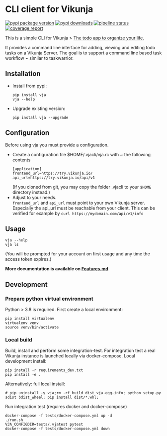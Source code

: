 # CLI client for Vikunja

[![pypi package version](https://badge.fury.io/py/vja.svg)](https://pypi.org/project/vja/)
[![pypi downloads](https://img.shields.io/pypi/dw/vja)](https://pypi.org/project/vja/)
[![pipeline status](https://gitlab.com/ce72/vja/badges/main/pipeline.svg)](https://gitlab.com/ce72/vja/-/pipelines)
[![coverage report](https://gitlab.com/ce72/vja/badges/main/coverage.svg)](https://gitlab.com/ce72/vja/commits/main)

This is a simple CLI for Vikunja > [The todo app to organize your life.](https://vikunja.io/)

It provides a command line interface for adding, viewing and editing todo tasks on a Vikunja Server.
The goal is to support a command line based task workflow ~ similar to taskwarrior.

## Installation

- Install from pypi:
  ```shell
  pip install vja
  vja --help
  ```
- Upgrade existing version:
  ```shell
  pip install vja --upgrade
  ```

## Configuration

Before using vja you must provide a configuration.

- Create a configuration file $HOME/.vjacli/vja.rc with ~ the following contents
  ```shell
  [application]
  frontend_url=https://try.vikunja.io/
  api_url=https://try.vikunja.io/api/v1
  ```
  (If you cloned from git, you may copy the folder .vjacli to your `$HOME` directory instead.)
- Adjust to your needs.  
  `frontend_url` and `api_url` must point to your own Vikunja server.  
  Especially the api_url must be reachable from your client. This can be verified for example
  by  `curl https://mydomain.com/api/v1/info`

## Usage

```shell
vja --help
vja ls
```

(You will be prompted for your account on first usage and any time the access token expires.)

**More documentation is available on [Features.md](https://gitlab.com/ce72/vja/-/blob/main/Features.md)**

## Development

### Prepare python virtual environment

Python > 3.8 is required. First create a local environment:

```shell
pip install virtualenv
virtualenv venv
source venv/bin/activate
```

### Local build

Build, install and perform some integration-test. For integration test a real Vikunja instance is launched locally via
docker-compose.
Local development install:

```shell
pip install -r requirements_dev.txt
pip install -e . 
```

Alternatively: full local install:

```shell
# pip uninstall -y vja;rm -rf build dist vja.egg-info; python setup.py sdist bdist_wheel; pip install dist/*.whl;
```

Run integration test (requires docker and docker-compose)

```shell
docker-compose -f tests/docker-compose.yml up -d
./run.sh
VJA_CONFIGDIR=tests/.vjatest pytest
docker-compose -f tests/docker-compose.yml down
```

